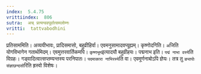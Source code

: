 ```yaml
---
index:  5.4.75
vrittiindex:  806
sutra:  अच् प्रत्यन्ववपूर्वात्समलोम्नः
vritti:  tattvabodhini 
---
```


प्रतिसाममिति। अव्ययीभावः, प्रादिसमासो, बहुव्रीहिर्वा। एवमनुसामादवप्यूह्यम्। कृष्णोदगिति। `अ`जिति योगविभागेन गतार्थमिदम्। एवमुत्तरवार्तिकमपि। `कृष्णभूम`इत्यादयौ बहुव्रीहयः। पद्मनाभ इति। `पद्मं नाभा वस्ये`ति विग्रहः। गड्वादित्वात्सप्तम्यन्तस्य परनिपातः। `पदमाकारा नाभिरस्ये`ति वा। एवमूर्णनाबोऽपि ज्ञेयः। तत्र तु `ङ्यापोः संज्ञाछन्दसो`रिति ह्रस्वो विशेषः।


